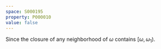 ```yaml
---
space: S000195
property: P000010
value: false
---
```


Since the closure of any neighborhood of $\omega$ contains $[\omega, \omega_1)$.

